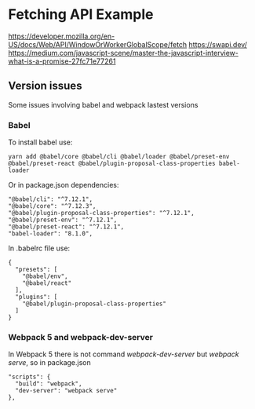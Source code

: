 # Fetching API Example


https://developer.mozilla.org/en-US/docs/Web/API/WindowOrWorkerGlobalScope/fetch
https://swapi.dev/
https://medium.com/javascript-scene/master-the-javascript-interview-what-is-a-promise-27fc71e77261


## Version issues

Some issues involving babel and webpack lastest versions 


### Babel

To install babel use:

```
yarn add @babel/core @babel/cli @babel/loader @babel/preset-env @babel/preset-react @babel/plugin-proposal-class-properties babel-loader
```

Or in package.json dependencies:

```
"@babel/cli": "^7.12.1",
"@babel/core": "^7.12.3",
"@babel/plugin-proposal-class-properties": "^7.12.1",
"@babel/preset-env": "^7.12.1",
"@babel/preset-react": "^7.12.1",
"babel-loader": "8.1.0",
```

In .babelrc file use:

```
{
  "presets": [
    "@babel/env",
    "@babel/react"
  ],
  "plugins": [
    "@babel/plugin-proposal-class-properties"
  ]
}
```

### Webpack 5 and webpack-dev-server

In Webpack 5 there is not command *webpack-dev-server* but *webpack serve*, so in package.json

```
"scripts": {
  "build": "webpack",
  "dev-server": "webpack serve"
},
```
